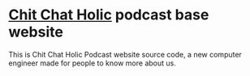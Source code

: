 # [Chit Chat Holic](http://chitchatholic.me) podcast base website

This is Chit Chat Holic Podcast website source code, a new computer engineer made for people to know more about us. 

